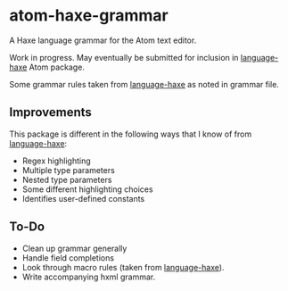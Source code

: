 # atom-haxe-grammar

A Haxe language grammar for the Atom text editor.

Work in progress. May eventually be submitted for inclusion in [language-haxe] Atom package.

Some grammar rules taken from [language-haxe] as noted in grammar file.

## Improvements

This package is different in the following ways that I know of from [language-haxe]:

* Regex highlighting
* Multiple type parameters
* Nested type parameters
* Some different highlighting choices
* Identifies user-defined constants

## To-Do

* Clean up grammar generally
* Handle field completions
* Look through macro rules (taken from [language-haxe]).
* Write accompanying hxml grammar.

[language-haxe]: https://github.com/theRemix/language-haxe